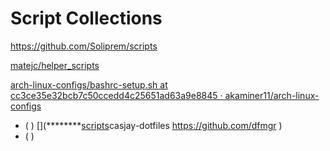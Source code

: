 # Script Collections

https://github.com/Soliprem/scripts

[matejc/helper_scripts](https://github.com/matejc/helper_scripts)

[arch-linux-configs/bashrc-setup.sh at cc3ce35e32bcb7c50ccedd4c25651ad63a9e8845 · akaminer11/arch-linux-configs](https://github.com/akaminer11/arch-linux-configs/blob/cc3ce35e32bcb7c50ccedd4c25651ad63a9e8845/scripts/bashrc-setup.sh)

* ( ) [](********[scripts](https://github.com/casjay-dotfiles/scripts)casjay-dotfiles https://github.com/dfmgr )
* ( ) [](https://gitlab.com/anhvo8836/scripts)
